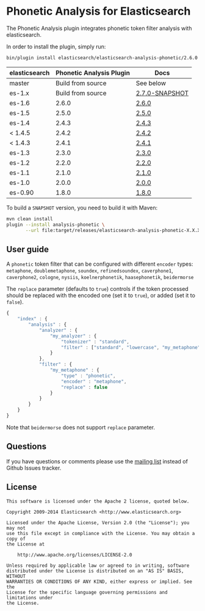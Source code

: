 Phonetic Analysis for Elasticsearch
===================================

The Phonetic Analysis plugin integrates phonetic token filter analysis with elasticsearch.

In order to install the plugin, simply run: 

```sh
bin/plugin install elasticsearch/elasticsearch-analysis-phonetic/2.6.0
```


| elasticsearch |Phonetic Analysis Plugin|   Docs     |  
|---------------|-----------------------|------------|
| master        |  Build from source    | See below  |
| es-1.x        |  Build from source    | [2.7.0-SNAPSHOT](https://github.com/elastic/elasticsearch-analysis-phonetic/tree/es-1.x/#version-270-snapshot-for-elasticsearch-1x)  |
| es-1.6        |  2.6.0                | [2.6.0](https://github.com/elastic/elasticsearch-analysis-phonetic/tree/es-1.6/#version-260-for-elasticsearch-16)  |
| es-1.5        |  2.5.0                | [2.5.0](https://github.com/elastic/elasticsearch-analysis-phonetic/tree/v2.5.0/#version-250-for-elasticsearch-15)                  |
|    es-1.4              |     2.4.3         | [2.4.3](https://github.com/elasticsearch/elasticsearch-analysis-phonetic/tree/v2.4.3/#version-243-for-elasticsearch-14)                  |
| < 1.4.5       |  2.4.2                | [2.4.2](https://github.com/elastic/elasticsearch-analysis-phonetic/tree/v2.4.2/#version-242-for-elasticsearch-14)                  |
| < 1.4.3       |  2.4.1                | [2.4.1](https://github.com/elastic/elasticsearch-analysis-phonetic/tree/v2.4.1/#version-241-for-elasticsearch-14)                  |
| es-1.3        |  2.3.0                | [2.3.0](https://github.com/elastic/elasticsearch-analysis-phonetic/tree/v2.3.0/#phonetic-analysis-for-elasticsearch)  |
| es-1.2        |  2.2.0                | [2.2.0](https://github.com/elastic/elasticsearch-analysis-phonetic/tree/v2.2.0/#phonetic-analysis-for-elasticsearch)  |
| es-1.1        |  2.1.0                | [2.1.0](https://github.com/elastic/elasticsearch-analysis-phonetic/tree/v2.1.0/#phonetic-analysis-for-elasticsearch)  |
| es-1.0        |  2.0.0                | [2.0.0](https://github.com/elastic/elasticsearch-analysis-phonetic/tree/v2.0.0/#phonetic-analysis-for-elasticsearch)  |
| es-0.90       |  1.8.0                | [1.8.0](https://github.com/elastic/elasticsearch-analysis-phonetic/tree/v1.8.0/#phonetic-analysis-for-elasticsearch)  |

To build a `SNAPSHOT` version, you need to build it with Maven:

```bash
mvn clean install
plugin --install analysis-phonetic \
       --url file:target/releases/elasticsearch-analysis-phonetic-X.X.X-SNAPSHOT.zip
```

## User guide

A `phonetic` token filter that can be configured with different `encoder` types: 
`metaphone`, `doublemetaphone`, `soundex`, `refinedsoundex`, 
`caverphone1`, `caverphone2`, `cologne`, `nysiis`,
`koelnerphonetik`, `haasephonetik`, `beidermorse`

The `replace` parameter (defaults to `true`) controls if the token processed 
should be replaced with the encoded one (set it to `true`), or added (set it to `false`).

```js
{
    "index" : {
        "analysis" : {
            "analyzer" : {
                "my_analyzer" : {
                    "tokenizer" : "standard",
                    "filter" : ["standard", "lowercase", "my_metaphone"]
                }
            },
            "filter" : {
                "my_metaphone" : {
                    "type" : "phonetic",
                    "encoder" : "metaphone",
                    "replace" : false
                }
            }
        }
    }
}
```

Note that `beidermorse` does not support `replace` parameter.


Questions
---------

If you have questions or comments please use the [mailing list](https://groups.google.com/group/elasticsearch) instead
of Github Issues tracker.

License
-------

    This software is licensed under the Apache 2 license, quoted below.

    Copyright 2009-2014 Elasticsearch <http://www.elasticsearch.org>

    Licensed under the Apache License, Version 2.0 (the "License"); you may not
    use this file except in compliance with the License. You may obtain a copy of
    the License at

        http://www.apache.org/licenses/LICENSE-2.0

    Unless required by applicable law or agreed to in writing, software
    distributed under the License is distributed on an "AS IS" BASIS, WITHOUT
    WARRANTIES OR CONDITIONS OF ANY KIND, either express or implied. See the
    License for the specific language governing permissions and limitations under
    the License.
